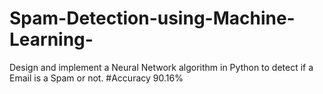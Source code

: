 # Spam-Detection-using-Machine-Learning-
Design and implement a Neural Network algorithm in Python to detect if a Email is a Spam or not.
#Accuracy
90.16%
